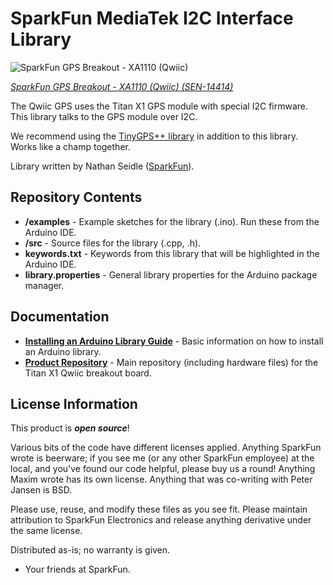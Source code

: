 SparkFun MediaTek I2C Interface Library
===========================================================

![SparkFun GPS Breakout - XA1110 (Qwiic)](https://cdn.sparkfun.com/r/500-500/assets/parts/1/2/3/4/0/14414-02.jpg)

[*SparkFun GPS Breakout - XA1110 (Qwiic) (SEN-14414)*](https://www.sparkfun.com/products/14414)

The Qwiic GPS uses the Titan X1 GPS module with special I2C firmware. This library talks to the GPS module over I2C.

We recommend using the [TinyGPS++ library](https://github.com/mikalhart/TinyGPSPlus) in addition to this library. Works like a champ together.

Library written by Nathan Seidle ([SparkFun](http://www.sparkfun.com)).

Repository Contents
-------------------

* **/examples** - Example sketches for the library (.ino). Run these from the Arduino IDE. 
* **/src** - Source files for the library (.cpp, .h).
* **keywords.txt** - Keywords from this library that will be highlighted in the Arduino IDE. 
* **library.properties** - General library properties for the Arduino package manager. 

Documentation
--------------

* **[Installing an Arduino Library Guide](https://learn.sparkfun.com/tutorials/installing-an-arduino-library)** - Basic information on how to install an Arduino library.
* **[Product Repository](https://github.com/sparkfunx/Qwiic_GPS-TitanX1)** - Main repository (including hardware files) for the Titan X1 Qwiic breakout board.

License Information
-------------------

This product is _**open source**_! 

Various bits of the code have different licenses applied. Anything SparkFun wrote is beerware; if you see me (or any other SparkFun employee) at the local, and you've found our code helpful, please buy us a round! Anything Maxim wrote has its own license. Anything that was co-writing with Peter Jansen is BSD.

Please use, reuse, and modify these files as you see fit. Please maintain attribution to SparkFun Electronics and release anything derivative under the same license.

Distributed as-is; no warranty is given.

- Your friends at SparkFun.
